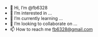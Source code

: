 - 👋 Hi, I’m @fb6328
- 👀 I’m interested in ...
- 🌱 I’m currently learning ...
- 💞️ I’m looking to collaborate on ...
- 📫 How to reach me fb6328@gmail.com

<!---
fb6328/fb6328 is a ✨ special ✨ repository because its `README.md` (this file) appears on your GitHub profile.
You can click the Preview link to take a look at your changes.
--->
